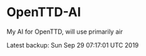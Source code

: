 # OpenTTD-AI
My AI for OpenTTD, will use primarily air

Latest backup: Sun Sep 29 07:17:01 UTC 2019
